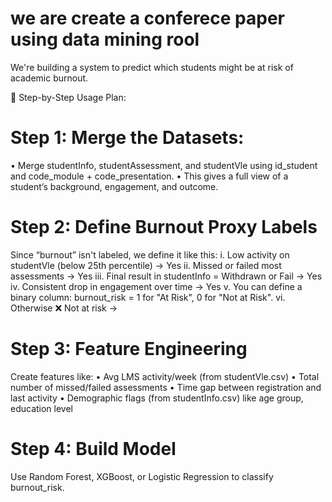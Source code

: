 # we are create a conferece paper using data mining rool

We're building a system to predict which students might be at risk of academic burnout. 

🎯 Step-by-Step Usage Plan:
# Step 1: Merge the Datasets:
• Merge studentInfo, studentAssessment, and studentVle using id_student and code_module + code_presentation.
• This gives a full view of a student’s background, engagement, and outcome.

# Step 2: Define Burnout Proxy Labels
Since “burnout” isn't labeled, we define it like this:
i. Low activity on studentVle (below 25th percentile)	-> Yes
ii. Missed or failed most assessments	-> Yes
iii. Final result in studentInfo = Withdrawn or Fail ->  Yes
iv. Consistent drop in engagement over time	-> Yes
v. You can define a binary column: burnout_risk = 1 for "At Risk", 0 for "Not at Risk".
vi. Otherwise	❌ Not at risk -> 

# Step 3: Feature Engineering
Create features like:
• Avg LMS activity/week (from studentVle.csv)
• Total number of missed/failed assessments
• Time gap between registration and last activity
• Demographic flags (from studentInfo.csv) like age group, education level

# Step 4: Build Model
Use Random Forest, XGBoost, or Logistic Regression to classify burnout_risk.

